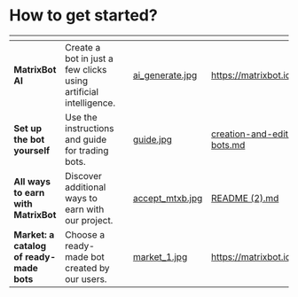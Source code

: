 # How to get started?

<table data-card-size="large" data-view="cards"><thead><tr><th></th><th></th><th></th><th data-hidden data-card-cover data-type="files"></th><th data-hidden data-card-target data-type="content-ref"></th></tr></thead><tbody><tr><td><strong>MatrixBot AI</strong></td><td>Create a bot in just a few clicks using artificial intelligence.</td><td></td><td><a href=".gitbook/assets/ai_generate.jpg">ai_generate.jpg</a></td><td><a href="https://matrixbot.io/ai-bot">https://matrixbot.io/ai-bot</a></td></tr><tr><td><strong>Set up the bot yourself</strong></td><td>Use the instructions and guide for trading bots.</td><td></td><td><a href=".gitbook/assets/guide.jpg">guide.jpg</a></td><td><a href="creation-and-edit-bots.md">creation-and-edit-bots.md</a></td></tr><tr><td><strong>All ways to earn with MatrixBot</strong></td><td>Discover additional ways to earn with our project.</td><td></td><td><a href=".gitbook/assets/accept_mtxb.jpg">accept_mtxb.jpg</a></td><td><a href="README (2).md">README (2).md</a></td></tr><tr><td><strong>Market: a catalog of ready-made bots</strong></td><td>Choose a ready-made bot created by our users.</td><td></td><td><a href=".gitbook/assets/market_1.jpg">market_1.jpg</a></td><td><a href="https://matrixbot.io/market">https://matrixbot.io/market</a></td></tr></tbody></table>
